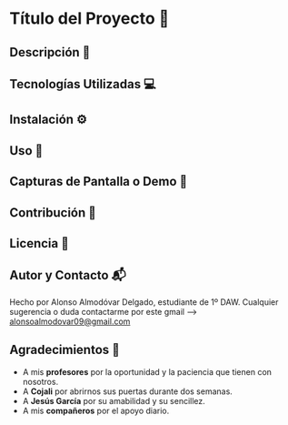 # Título del Proyecto 📌
## Descripción 📝
## Tecnologías Utilizadas 💻
## Instalación ⚙️
## Uso 🚀
## Capturas de Pantalla o Demo 📸
## Contribución 🤝
## Licencia 📜
## Autor y Contacto 📬
   Hecho por Alonso Almodóvar Delgado, estudiante de 1º DAW.
   Cualquier sugerencia o duda contactarme por este gmail --> alonsoalmodovar09@gmail.com 
## Agradecimientos 🙏
 - A mis **profesores** por la oportunidad y la paciencia que tienen con nosotros.
 - A **Cojali** por abrirnos sus puertas durante dos semanas.
 - A **Jesús García** por su amabilidad y su sencillez.
 - A mis **compañeros** por el apoyo diario.
